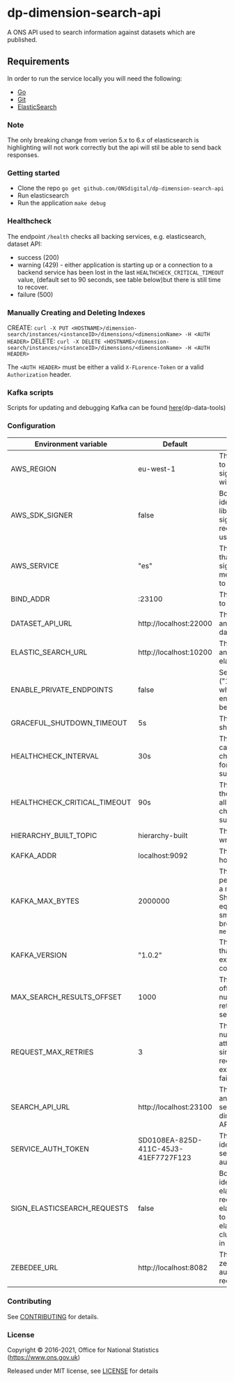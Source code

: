 dp-dimension-search-api
==================

A ONS API used to search information against datasets which are published.

Requirements
-----------------
In order to run the service locally you will need the following:
- [Go](https://golang.org/doc/install)
- [Git](https://git-scm.com/downloads)
- [ElasticSearch](https://www.elastic.co/guide/en/elasticsearch/reference/5.4/index.html)

### Note
The only breaking change from verion 5.x to 6.x of elasticsearch is highlighting will
not work correctly but the api will stil be able to send back responses.

### Getting started

* Clone the repo `go get github.com/ONSdigital/dp-dimension-search-api`
* Run elasticsearch
* Run the application `make debug`

### Healthcheck

The endpoint `/health` checks all backing services, e.g. elasticsearch, dataset API:

- success (200)
- warning (429) - either application is starting up or a connection to a backend service 
    has been lost in the last `HEALTHCHECK_CRITICAL_TIMEOUT` value, (default set to 90 seconds, 
    see table below)but there is still time to recover.
- failure (500)


### Manually Creating and Deleting Indexes

CREATE: `curl -X PUT <HOSTNAME>/dimension-search/instances/<instanceID>/dimensions/<dimensionName> -H <AUTH HEADER>`
DELETE: `curl -X DELETE <HOSTNAME>/dimension-search/instances/<instanceID>/dimensions/<dimensionName> -H <AUTH HEADER>`

The `<AUTH HEADER>` must be either a valid `X-FLorence-Token` or a valid `Authorization` header.

### Kafka scripts

Scripts for updating and debugging Kafka can be found [here](https://github.com/ONSdigital/dp-data-tools)(dp-data-tools)


### Configuration

| Environment variable         | Default                              | Description
| ---------------------------- | -------------------------------------| -----------
| AWS_REGION                   | eu-west-1                            | The AWS region to use when signing requests with AWS SDK
| AWS_SDK_SIGNER               | false                                | Boolean flag to identify which library to use to sign elasticsearch requests, if true use the AWS SDK
| AWS_SERVICE                  | "es"                                 | The aws service that the AWS SDK signing mechanism needs to sign a request
| BIND_ADDR                    | :23100                               | The host and port to bind to
| DATASET_API_URL              | http://localhost:22000               | The host name and port for the dataset API
| ELASTIC_SEARCH_URL           | http://localhost:10200               | The host name and port for elasticsearch
| ENABLE_PRIVATE_ENDPOINTS     | false                                | Set true ("1","t","true") when private endpoints should be accessible
| GRACEFUL_SHUTDOWN_TIMEOUT    | 5s                                   | The graceful shutdown timeout
| HEALTHCHECK_INTERVAL         | 30s                                  | The time between calling the health check endpoint for check subsystems
| HEALTHCHECK_CRITICAL_TIMEOUT | 90s                                  | The timeout that the health check allows for checked subsystems
| HIERARCHY_BUILT_TOPIC        | hierarchy-built                      | The kafka topic to write messages to
| KAFKA_ADDR                   | localhost:9092                       | The list of kafka hosts
| KAFKA_MAX_BYTES              | 2000000                              | The maximum permitted size of a message. Should be set equal to or smaller than the broker's `message.max.bytes`
| KAFKA_VERSION                | "1.0.2"                              | The kafka version that this service expects to connect to
| MAX_SEARCH_RESULTS_OFFSET    | 1000                                 | The maximum offset for the number of results returned by search query
| REQUEST_MAX_RETRIES          | 3                                    | The maximum number of attempts for a single http request due to external service failure
| SEARCH_API_URL               | http://localhost:23100               | The host name and port for this service, dimension search API
| SERVICE_AUTH_TOKEN           | SD0108EA-825D-411C-45J3-41EF7727F123 | The token used to identify this service when authenticating
| SIGN_ELASTICSEARCH_REQUESTS  | false                                | Boolean flag to identify whether elasticsearch requests via elastic API need to be signed if elasticsearch cluster is running in aws
| ZEBEDEE_URL                  | http://localhost:8082                | The URL to zebedee, used to authenticate requests


### Contributing

See [CONTRIBUTING](CONTRIBUTING.md) for details.

### License

Copyright © 2016-2021, Office for National Statistics (https://www.ons.gov.uk)

Released under MIT license, see [LICENSE](LICENSE.md) for details
